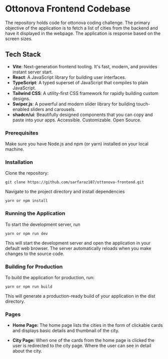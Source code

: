 # Ottonova Frontend Codebase

The repository holds code for ottonova coding challenge. The primary objective of the application is to fetch a list of cities from the backend and have it displayed in the webpage. The application is response based on the screen sizes.

## Tech Stack

- **Vite**: Next-generation frontend tooling. It's fast, modern, and provides instant server start.
- **React**: A JavaScript library for building user interfaces.
- **TypeScript**: A typed superset of JavaScript that compiles to plain JavaScript.
- **Tailwind CSS**: A utility-first CSS framework for rapidly building custom designs.
- **Swiper.js**: A powerful and modern slider library for building touch-enabled sliders and carousels.
- **shadcn/ui**: Beautifully designed components that you can copy and paste into your apps. Accessible. Customizable. Open Source.

### Prerequisites

Make sure you have Node.js and npm (or yarn) installed on your local machine.

### Installation

Clone the repository:

```
git clone https://github.com/sarfaraz187/ottonova-frontend.git
```

Navigate to the project directory and install dependencies

```
yarn or npm install
```

### Running the Application

To start the development server, run

```
yarn or npm run dev
```

This will start the development server and open the application in your default web browser. The server automatically reloads when you make changes to the source code.

### Building for Production

To build the application for production, run:

```
yarn or npm run build
```

This will generate a production-ready build of your application in the dist directory.

### Pages

- **Home Page:** The home page lists the cities in the form of clickable cards and displays basic details and thumbnail of the city.

- **City Page:** When one of the cards from the home page is clicked the user is redirected to the city page. Where the user can see in detail about the city.
